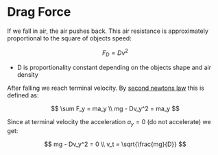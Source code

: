 # Drag Force
If we fall in air, the air pushes back. This air resistance is approximately proportional to the square of objects speed:

$$
F_D = Dv^2
$$

* D is proportionality constant depending on the objects shape and air density

After falling we reach terminal velocity. By [second newtons law](newtons_laws.md) this is defined as:

$$
\sum F_y = ma_y \\ 
mg - Dv_y^2 = ma_y
$$

Since at terminal velocity the acceleration $a_y = 0$ (do not accelerate) we get:

$$
mg - Dv_y^2 = 0 \\
v_t = \sqrt{\frac{mg}{D}}
$$

